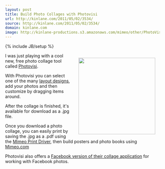 ```yaml
---
layout: post
title: Build Photo Collages with Photovisi
url: http://kinlane.com/2011/05/02/3534/
source: http://kinlane.com/2011/05/02/3534/
domain: kinlane.com
image: http://kinlane-productions.s3.amazonaws.com/mimeo/other/PhotoVisi.png
---
```

{% include JB/setup %}<p><img style="padding: 15px;" src="http://kinlane-productions.s3.amazonaws.com/mimeo/other/PhotoVisi.png" alt="" width="250" align="right" />I was just playing with a cool new, free photo collage tool called <a title="Photovisi" href="http://www.photovisi.com/">Photovisi</a>.<p></p>
With Photovisi you can select one of the many <a title="layout designs" href="http://www.photovisi.com/gallery">layout designs</a>, add your photos and then customize by dragging items around.<p></p>
After the collage is finished, it's available for download as a .jpg file.<p></p>
Once you download a photo collage, you can easily print by saving the .jpg as a .pdf using the <a title="Mimeo Print Driver" href="http://www.mimeo.com/printer/">Mimeo Print Driver</a>, then build posters and photo books using <a title="Mimeo.com" href="http://www.mimeo.com">Mimeo.com</a><p></p>
Photovisi also offers a <a title="Facebook version of their collage application" href="http://apps.facebook.com/photovisi/">Facebook version of their collage application</a> for working with Facebook photos.</p>
